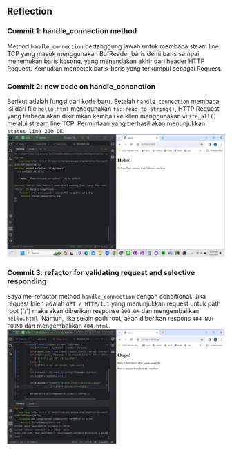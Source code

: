 ## Reflection
### Commit 1: handle_connection method
Method `handle_connection` bertanggung jawab untuk membaca steam line TCP yang masuk menggunakan BufReader baris demi baris sampai menemukan baris kosong, yang menandakan akhir dari header HTTP Request. Kemudian mencetak baris-baris yang terkumpul sebagai Request.
### Commit 2: new code on handle_conenction
Berikut adalah fungsi dari kode baru. Setelah `handle_connection` membaca isi dari file `hello.html` menggunakan `fs::read_to_string()`, HTTP Request yang terbaca akan dikirimkan kembali ke klien menggunakan `write_all()` melalui stream line TCP. Permintaan yang berhasil akan menunjukkan `status_line 200 OK`.
![img.png](assets/images/img.png)
### Commit 3: refactor for validating request and selective responding
Saya me-refactor method `handle_connection` dengan conditional. Jika request klien adalah `GET / HTTP/1.1` yang menunjukkan request untuk path root ('/') maka akan diberikan response `200 OK` dan mengembalikan `hello.html`. Namun, jika selain path root, akan diberikan respons `404 NOT FOUND` dan mengembalikan `404.html`.
![img.png](assets/images/img2.png)